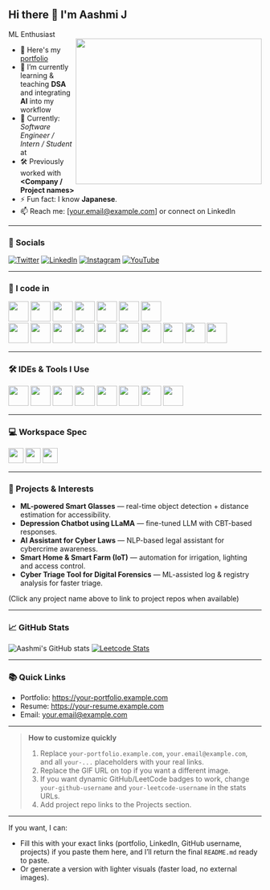 ## Hi there 👋 I'm Aashmi J

 ML Enthusiast  
<img align="right" width="370" height="290" src="https://i.pinimg.com/originals/47/f0/34/47f0342cec72b800463bf003eac1257e.gif">

- 🔭 Here's my [portfolio](https://your-portfolio.example.com)  
- 🌱 I’m currently learning & teaching **DSA** and integrating **AI** into my workflow  
- 💼 Currently: *Software Engineer / Intern / Student* at **<Your Company>**  
- 🛠 Previously worked with **<Company / Project names>**
- ⚡ Fun fact: I know **Japanese**.  
- 📫 Reach me: [your.email@example.com] or connect on LinkedIn

---

### 🔗 Socials
[![Twitter](https://img.shields.io/badge/Twitter-1DA1F2?style=for-the-badge&logo=twitter&logoColor=white)](https://twitter.com/yourhandle)
[![LinkedIn](https://img.shields.io/badge/LinkedIn-0077B5?style=for-the-badge&logo=linkedin&logoColor=white)](https://www.linkedin.com/in/yourprofile)
[![Instagram](https://img.shields.io/badge/instagram-d62976?style=for-the-badge&logo=instagram&logoColor=white)](https://www.instagram.com/yourhandle)
[![YouTube](https://img.shields.io/youtube/channel/views/UCXXXXXXXXX)](#)

---

### 🧰 I code in
<img height="40" src="https://img.icons8.com/color/48/000000/python.png" /> <img height="40" src="https://img.icons8.com/color/48/000000/c-programming.png" /> <img height="40" src="https://img.icons8.com/color/48/000000/c-plus-plus-logo.png" /> <img height="40" src="https://img.icons8.com/color/48/000000/java-coffee-cup-logo.png" /> <img height="40" src="https://img.icons8.com/color/48/000000/html-5.png" /> <img height="40" src="https://img.icons8.com/color/48/000000/css3.png" /> <img height="40" src="https://img.icons8.com/color/48/000000/javascript.png" />  
<img height="40" src="https://img.icons8.com/color/48/000000/tensorflow.png"/> <img height="40" src="https://img.icons8.com/fluent/48/000000/arduino.png"/> <img height="40" src="https://img.icons8.com/color/48/000000/react-native.png"/> <img height="40" src="https://img.icons8.com/color/48/000000/google-firebase-console.png"/> <img height="40" src="https://img.icons8.com/color/48/000000/mysql-logo.png"/> <img height="40" src="https://img.icons8.com/color/48/000000/mongodb.png"/> <img height="40" src="https://img.icons8.com/color/48/000000/nodejs.png"/> <img height="40" src="https://img.icons8.com/color/48/000000/spring-logo.png"/> <img height="40" src="https://img.icons8.com/fluency/48/000000/handlebar-mustache.png"/> <img height="40" src="https://img.icons8.com/color/48/null/graphql.png"/>

---

### 🛠 IDEs & Tools I Use
<img height="40" src="https://img.icons8.com/color/48/000000/visual-studio-code-2019.png"/> <img height="40" src="https://img.icons8.com/color/48/000000/pycharm.png"/> <img height="40" src="https://img.icons8.com/color/48/000000/git.png"/> <img height="40" src="https://img.icons8.com/dusk/64/000000/anaconda.png"/> <img height="40" src="https://img.icons8.com/officel/480/null/java-eclipse.png"/> <img height="40" src="https://img.icons8.com/color/48/000000/figma--v1.png"/> <img height="40" src="https://img.shields.io/badge/Netlify-00C7B7?style=for-the-badge&logo=netlify&logoColor=white"/> <img height="40" src="https://img.shields.io/badge/Adobe%20XD-FF61F6?style=for-the-badge&logo=Adobe%20XD&logoColor=white"/>

---

### 💻 Workspace Spec
<img height="30" src="https://img.shields.io/badge/MacBook-Pro_M1-ED1C24?style=for-the-badge&logo=apple&logoColor=white"/> <img height="30" src="https://img.shields.io/badge/NVIDIA-GTX1650-76B900?style=for-the-badge&logo=nvidia&logoColor=white"/> <img height="30" src="https://img.shields.io/badge/AMD-Ryzen_5_4600H-ED1C24?style=for-the-badge&logo=amd&logoColor=white"/>

---

### 🔭 Projects & Interests
- **ML-powered Smart Glasses** — real-time object detection + distance estimation for accessibility.  
- **Depression Chatbot using LLaMA** — fine-tuned LLM with CBT-based responses.  
- **AI Assistant for Cyber Laws** — NLP-based legal assistant for cybercrime awareness.  
- **Smart Home & Smart Farm (IoT)** — automation for irrigation, lighting and access control.  
- **Cyber Triage Tool for Digital Forensics** — ML-assisted log & registry analysis for faster triage.

(Click any project name above to link to project repos when available)

---

### 📈 GitHub Stats
<!-- Replace `your-github-username` with your GitHub username to enable these widgets -->
![Aashmi's GitHub stats](https://github-readme-stats.vercel.app/api?username=your-github-username&theme=dark&show_icons=true&hide=issues,contribs)
[![Leetcode Stats](https://leetcard.jacoblin.cool/your-leetcode-username?ext=contest&theme=dark)](https://leetcode.com/your-leetcode-username)

---

### 📚 Quick Links
- Portfolio: https://your-portfolio.example.com  
- Resume: https://your-resume.example.com  
- Email: your.email@example.com

---

> **How to customize quickly**
> 1. Replace `your-portfolio.example.com`, `your.email@example.com`, and all `your-...` placeholders with your real links.  
> 2. Replace the GIF URL on top if you want a different image.  
> 3. If you want dynamic GitHub/LeetCode badges to work, change `your-github-username` and `your-leetcode-username` in the stats URLs.  
> 4. Add project repo links to the Projects section.

---

If you want, I can:
- Fill this with your exact links (portfolio, LinkedIn, GitHub username, projects) if you paste them here, and I’ll return the final `README.md` ready to paste.
- Or generate a version with lighter visuals (faster load, no external images).
